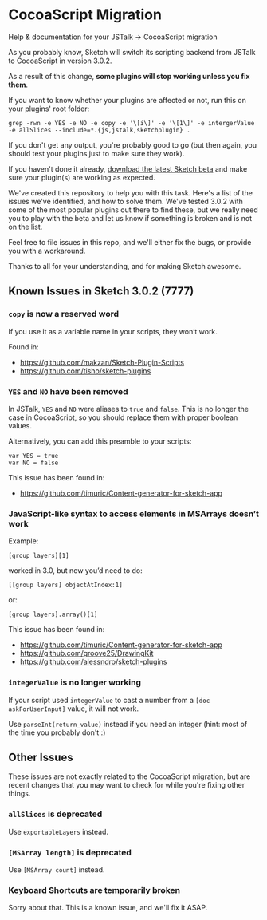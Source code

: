 CocoaScript Migration
=====================

Help &amp; documentation for your JSTalk → CocoaScript migration

As you probably know, Sketch will switch its scripting backend from JSTalk to CocoaScript in version 3.0.2.

As a result of this change, **some plugins will stop working unless you fix them**.

If you want to know whether your plugins are affected or not, run this on your plugins' root folder:

    grep -rwn -e YES -e NO -e copy -e '\[i\]' -e '\[1\]' -e intergerValue -e allSlices --include=*.{js,jstalk,sketchplugin} .

If you don't get any output, you're probably good to go (but then again, you should test your plugins just to make sure they work).

If you haven't done it already, [download the latest Sketch beta](http://bohemiancoding.com/sketch/beta/) and make sure your plugin(s) are working as expected.

We've created this repository to help you with this task. Here's a list of the issues we've identified, and how to solve them. We've tested 3.0.2 with some of the most popular plugins out there to find these, but we really need you to play with the beta and let us know if something is broken and is not on the list.

Feel free to file issues in this repo, and we'll either fix the bugs, or provide you with a workaround.

Thanks to all for your understanding, and for making Sketch awesome.


## Known Issues in Sketch 3.0.2 (7777)

### `copy` is now a reserved word

If you use it as a variable name in your scripts, they won’t work.

Found in:

- <https://github.com/makzan/Sketch-Plugin-Scripts>
- <https://github.com/tisho/sketch-plugins>

### `YES` and `NO` have been removed

In JSTalk, `YES` and `NO` were aliases to `true` and `false`. This is no longer the case in CocoaScript, so you should replace them with proper boolean values.

Alternatively, you can add this preamble to your scripts:

    var YES = true
    var NO = false

This issue has been found in:

- <https://github.com/timuric/Content-generator-for-sketch-app>

### JavaScript-like syntax to access elements in MSArrays doesn’t work

Example:

    [group layers][1]

worked in 3.0, but now you’d need to do:

    [[group layers] objectAtIndex:1]

or:

    [group layers].array()[1]

This issue has been found in:

- <https://github.com/timuric/Content-generator-for-sketch-app>
- <https://github.com/groove25/DrawingKit>
- <https://github.com/alessndro/sketch-plugins>

### `integerValue` is no longer working

If your script used `integerValue` to cast a number from a `[doc askForUserInput]` value, it will not work.

Use `parseInt(return_value)` instead if you need an integer (hint: most of the time you probably don't :)


## Other Issues

These issues are not exactly related to the CocoaScript migration, but are recent changes that you may want to check for while you're fixing other things.


### `allSlices` is deprecated

Use `exportableLayers` instead.

### `[MSArray length]` is deprecated

Use `[MSArray count]` instead.

### Keyboard Shortcuts are temporarily broken

Sorry about that. This is a known issue, and we'll fix it ASAP.
